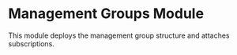 # Management Groups Module

This module deploys the management group structure and attaches subscriptions.
